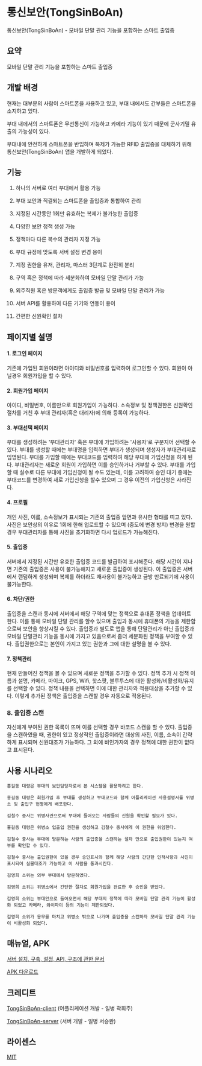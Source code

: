 # 통신보안(TongSinBoAn)

통신보안(TongSinBoAn) - 모바일 단말 관리 기능을 포함하는 스마트 출입증

## 요약

모바일 단말 관리 기능을 포함하는 스마트 출입증

## 개발 배경

현재는 대부분의 사람이 스마트폰을 사용하고 있고, 부대 내에서도 간부들은 스마트폰을 소지하고 있다.

부대 내에서의 스마트폰은 무선통신이 가능하고 카메라 기능이 있기 때문에 군사기밀 유출의 가능성이 있다.

부대내에 안전하게 스마트폰을 반입하며 복제가 가능한 RFID 출입증을 대체하기 위해 통신보안(TongSinBoAn) 앱을 개발하게 되었다.

## 기능

1. 하나의 서버로 여러 부대에서 활용 가능

2. 부대 보안과 직결되는 스마트폰을 출입증과 통합하여 관리

3. 지정된 시간동안 1회만 유효하는 복제가 불가능한 출입증

4. 다양한 보안 정책 생성 가능

5. 정책마다 다른 복수의 관리자 지정 가능

6. 부대 규정에 맞도록 서버 설정 변경 용이

7. 계정 권한을 유저, 관리자, 마스터 3단계로 완전히 분리

8. 구역 혹은 정책에 따라 세분화하여 모바일 단말 관리가 가능

9. 외주직원 혹은 방문객에게도 출입증 발급 및 모바일 단말 관리가 가능

10. 서버 API를 활용하여 다른 기기와 연동이 용이

11. 간편한 신원확인 절차

## 페이지별 설명

#### 1. 로그인 페이지

기존에 가입된 회원이라면 아이디와 비밀번호를 입력하여 로그인할 수 있다.
회원이 아닐경우 회원가입을 할 수 있다.

#### 2. 회원가입 페이지

아이디, 비밀번호, 이름만으로 회원가입이 가능하다.
소속정보 및 정책권한은 신원확인 절차를 거친 후 부대 관리자(혹은 대리자)에 의해 등록이 가능하다.

#### 3. 부대선택 페이지

부대를 생성하려는 '부대관리자' 혹은 부대에 가입하려는 '사용자'로 구분지어 선택할 수 있다.
부대를 생성할 때에는 부대명을 입력하면 부대가 생성되며 생성자가 부대관리자로 임명된다.
부대를 가입할 때에는 부대코드를 입력하여 해당 부대에 가입신청을 하게 된다.
부대관리자는 새로운 회원이 가입하면 이를 승인하거나 거부할 수 있다.
부대를 가입할 때 실수로 다른 부대에 가입신청이 될 수도 있는데, 이를 고려하여 승인 대기 중에는 부대코드를 변경하여 새로 가입신청을 할수 있으며 그 경우 이전의 
가입신청은 사라진다.

#### 4. 프로필

개인 사진, 이름, 소속정보가 표시되는 기존의 출입증 앞면과 유사한 형태를 띠고 있다.
사진은 보안상의 이유로 1회에 한해 업로드할 수 있으며 (중도에 변경 방지) 변경을 원할 경우 부대관리자를 통해 사진을 초기화하면 다시 업로드가 가능해진다.

#### 5. 출입증

서버에서 지정된 시간만 유효한 출입증 코드를 발급하여 표시해준다.
해당 시간이 지나면 기존의 출입증은 사용이 불가능해지고 새로운 출입증이 생성된다.
이 출입증은 서버에서 랜덤하게 생성되며 복제를 하더라도 재사용이 불가능하고 금방 만료되기에 사용이 불가능한다.

#### 6. 차단/권한

출입증을 스캔과 동시에 서버에서 해당 구역에 맞는 정책으로 휴대폰 정책을 업데이트 한다.
이를 통해 모바일 단말 관리를 할수 있으며 출입과 동시에 휴대폰의 기능을 제한함으로써 보안을 향상시킬 수 있다.
출입증과 별도로 앱을 통해 단말관리가 아닌 출입증과 모바일 단말관리 기능을 동시에 가지고 있음으로써 좀더 세분화된 정책을 부여할 수 있다.
출입권한으로는 본인이 가지고 있는 권한과 그에 대한 설명을 볼 수 있다.

#### 7. 정책관리

현재 만들어진 정책을 볼 수 있으며 새로운 정책을 추가할 수 있다.
정책 추가 시 정책 이름과 설명, 카메라, 마이크, GPS, Wifi, 핫스팟, 블루투스에 대한 활성화/비활성화/유지를 선택할 수 있다.
정책 내용을 선택하면 이에 대한 관리자와 적용대상을 추가할 수 있다.
이렇게 추가된 정책은 출입증을 스캔할 경우 자동으로 적용된다.

### 8. 출입증 스캔

자신에게 부여된 권한 목록이 뜨며 이를 선택할 경우 바코드 스캔을 할 수 있다.
출입증을 스캔하였을 때, 권한이 있고 정상적인 출입증이라면 대상의 사진, 이름, 소속이 간략하게 표시되며 신원대조가 가능하다.
그 외에 비인가자의 경우 정책에 대한 권한이 없다고 표시된다.

## 사용 시나리오

    홍길동 대령은 부대의 보안담당자로서 본 시스템을 활용하려고 한다.
    
    홍길동 대령은 회원가입 후 부대를 생성하고 부대코드와 함께 어플리케이션 사용설명서를 위병소 및 출입구 헌병에게 배포한다.
    
    김철수 중사는 위병사관으로써 부대에 들어오는 사람들의 신원을 확인할 필요가 있다.
    
    홍길동 대령은 위병소 입출입 권한을 생성하고 김철수 중사에게 이 권한을 위임한다.
    
    김철수 중사는 부대에 방문하는 사람의 출입증을 스캔하는 절차 만으로 출입권한이 있는지 여부를 확인할 수 있다.
    
    김철수 중사는 출입권한이 있을 경우 승인표시와 함께 해당 사람의 간단한 인적사항과 사진이 표시되어 실물대조가 가능하고 이 사람을 통과시킨다.
    
    김영희 소위는 외부 부대에서 방문하였다.
    
    김영희 소위는 위병소에서 간단한 절차로 회원가입을 완료한 후 승인을 받았다.
    
    김영희 소위는 부대안으로 들어오면서 해당 부대의 정책에 따라 모바일 단말 관리 기능이 활성화 되었고 카메라, 와이파이 등의 기능이 제한되었다.
    
    김영희 소위가 용무를 마치고 위병소 밖으로 나가며 출입증을 스캔하자 모바일 단말 관리 기능이 비활성화 되었다.

## 매뉴얼, APK

[서버 설치, 구축, 설정, API, 구조에 관한 문서](https://github.com/codpot/TongSinBoAn-server/blob/master/README.md)

[APK 다운로드](TongSinBoAn.apk)

## 크레디트

[TongSinBoAn-client](https://github.com/heeeeeeju/TongSinBoAn-client) (어플리케이션 개발 - 일병 곽희주)

[TongSinBoAn-server](https://github.com/codpot/TongSinBoAn-server) (서버 개발 - 일병 서승완)

## 라이센스

  [MIT](LICENSE)

